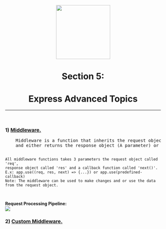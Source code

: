<div align="center"> 
 <div height="20px">
<a href="https://www.npmjs.com/package/express"><img width="175px" src="https://i.cloudup.com/zfY6lL7eFa-3000x3000.png"></a>
</div>
<h1>Section 5:</h1>
<h1>Express Advanced Topics</h1>
<hr>
 </div>

<br>

<h3>1) <a href="http://expressjs.com/en/guide/using-middleware.html">Middleware.</a></h3>
<div>
<pre>
    Middleware is a function that inherits the request object (A parameter) from the <a href="https://dzone.com/articles/understanding-middleware-pattern-in-expressjs">Request Processing Pipeline</a>
    and either returns the response object (A parameter) or returns the next middleware function in the pipeline.

    All middleware functions takes 3 parameters the request object called 'req',
    response object called 'res' and a callback function called 'next()'.
    E.x: app.use((req, res, next) => {...}) or app.use(predefined-callback)
    Note: The middleware can be used to make changes and or use the data from the request object.

</pre>
<b align="center" >Request Processing Pipeline:</b>
<br>
<img align="center" src="https://vietcanho.files.wordpress.com/2016/06/middleware.png?w=1462">
<br>
</div>
<h3>2) <a href="http://expressjs.com/en/guide/using-middleware.html"> Custom Middleware.</a></h3>
<div>

</div>
